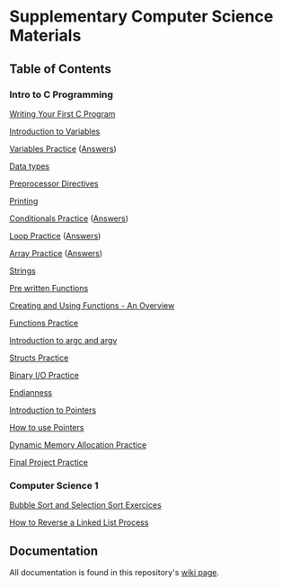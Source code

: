 # Supplementary Computer Science Materials

## Table of Contents

### Intro to C Programming

[Writing Your First C Program](src/intro-to-c/hello-world/hello-world.md)

[Introduction to Variables](src/intro-to-c/variables/variables-intro.md)

[Variables Practice](src/intro-to-c/variables/variables-practice.md) ([Answers](src/intro-to-c/variables/variables-practice-answers.md))

[Data types](src/intro-to-c/datatypes/datatypes-intro.md)

[Preprocessor Directives](src/intro-to-c/preprocessor-directives/preprocessor-directives.md)

[Printing](src/intro-to-c/printing/printing.md)

[Conditionals Practice](src/intro-to-c/conditionals/conditionals-practice.md) ([Answers](src/intro-to-c/conditionals/conditionals-practice-answers.md))

[Loop Practice](src/intro-to-c/loops/loop-practice.md) ([Answers](src/intro-to-c/loops/loop-practice-answers.md))

[Array Practice](src/intro-to-c/arrays/array-practice.md) ([Answers](src/intro-to-c/arrays/array-practice-answers.md))

[Strings](src/intro-to-c/strings)

[Pre written Functions](src/intro-to-c/pre-written-functions/pre-written-functions.md)

[Creating and Using Functions - An Overview](src/intro-to-c/functions/functions-intro.md)

[Functions Practice](src/intro-to-c/functions)

[Introduction to argc and argv](src/intro-to-c/argv/argv-intro.md)

[Structs Practice](src/intro-to-c/structs)

[Binary I/O Practice](src/intro-to-c/binary-io)

[Endianness](src/intro-to-c/endianness)

[Introduction to Pointers](src/intro-to-c/pointers/intro-to-pointers.md)

[How to use Pointers](src/intro-to-c/pointers/using-pointers.md)

[Dynamic Memory Allocation Practice](src/intro-to-c/dma)

[Final Project Practice](src/intro-to-c/final-project)

### Computer Science 1

[Bubble Sort and Selection Sort Exercices](src/cs1/sorting/SortingQuiz.md)

[How to Reverse a Linked List Process](src/cs1/linked-lists/reverse-linked-list.md)

## Documentation

All documentation is found in this repository's [wiki page](https://github.com/Wiki-Knights/CS-Materials/wiki).

